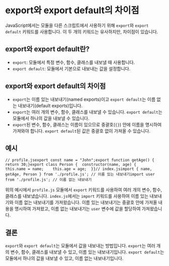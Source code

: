 # export와 export default의 차이점

JavaScript에서는 모듈을 다른 스크립트에서 사용하기 위해 `export`와 `export default` 키워드를 사용합니다. 이 두 개의 키워드는 유사하지만, 차이점이 있습니다.

## export와 export default란?

- `export`: 모듈에서 특정 변수, 함수, 클래스를 내보낼 때 사용합니다.
- `export default`: 모듈에서 기본으로 내보내는 값을 설정합니다.

## export와 export default의 차이점

- `export`는 이름 있는 내보내기(named exports)이고 `export default`는 이름 없는 내보내기(default exports)입니다.
- `export`는 여러 개의 변수, 함수, 클래스를 내보낼 수 있습니다. `export default`는 모듈에서 하나의 값을 내보낼 수 있습니다.
- `export`된 변수, 함수, 클래스는 이름이 있으므로 중괄호(`{}`) 안에 이름을 명시하여 가져와야 합니다. `export default`된 값은 중괄호 없이 가져올 수 있습니다.

## 예시

```
// profile.jsexport const name = "John";export function getAge() {  return 30;}export class Person {  constructor(name, age) {    this.name = name;    this.age = age;  }}// index.jsimport { name, getAge, Person } from './profile.js'; // 이름 있는 내보내기import user from './profile.js'; // 이름 없는 내보내기
```

위의 예시에서 `profile.js` 모듈에서 `export` 키워드를 사용하여 여러 개의 변수, 함수, 클래스를 내보냈습니다. `index.js`에서는 `import` 키워드를 사용하여 이름 있는 내보내기와 이름 없는 내보내기를 가져왔습니다. 이름 있는 내보내기는 중괄호 안에 가져올 내용을 명시하여 가져왔고, 이름 없는 내보내기는 `user` 변수에 값을 할당하여 가져왔습니다.

## 결론

`export`와 `export default`는 모듈에서 값을 내보내는 방법입니다. `export`는 여러 개의 변수, 함수, 클래스를 내보낼 수 있고, 이름 있는 내보내기입니다. `export default`는 모듈에서 하나의 값을 내보낼 수 있고, 이름 없는 내보내기입니다.